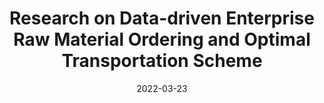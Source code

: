 ---
title: "Research on Data-driven Enterprise Raw Material Ordering and Optimal Transportation Scheme"
collection: publications
permalink: /publication/2022-DE-MOOT
date: 2022-03-23
paperurl: '/files/pdf/research/Research on Data-driven Enterprise Raw Material.pdf'
link: 'https://ieeexplore.ieee.org/abstract/document/9852530'
github: 'https://github.com/RyunMi/DE-MOOT'
citation: 'with Hai Gu, Jiacheng Liu and <a href="https://math.xtu.edu.cn/info/1010/3511.htm">Liu Yang</a>  <br> <i>Asia Conference on Algorithms, Computing and Machine Learning (CACML)</i>, 2022.<br><img src="/images/research/DE-MOOT.png" height="230" width="500" alt="DE-MOOT">'
---